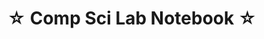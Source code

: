 ---
layout: schedule
title: ☆ Comp Sci Lab Notebook ☆
description: (timebox)
units: "1,2"
course: compsci
---